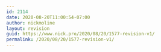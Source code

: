 ```yaml
---
id: 2114
date: 2020-08-20T11:00:54-07:00
author: nickmoline
layout: revision
guid: https://www.nick.pro/2020/08/20/1577-revision-v1/
permalink: /2020/08/20/1577-revision-v1/
---
```

